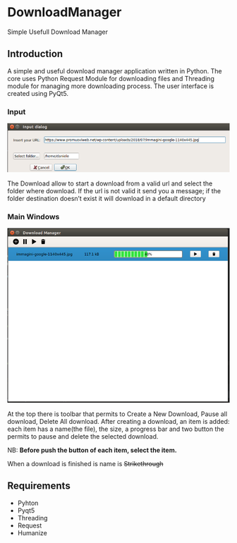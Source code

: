 # DownloadManager
Simple Usefull Download Manager


## Introduction 
A simple and useful download manager application written in Python.
The core uses Python Request Module  for downloading files and Threading module for managing more downloading process.
The user interface is created using PyQt5.





### Input


![alt text](https://github.com/DanieleMugnaiSW/DownloadManager/blob/master/Input.png)

The Download allow to start a download from a valid url and select the folder where download. If the url is not valid it send you a message; if the folder destination doesn’t exist it will download in a default directory

### Main Windows

![alt text](https://github.com/DanieleMugnaiSW/DownloadManager/blob/master/Main.png)


At the top there is toolbar that permits to Create a New Download, Pause all download, Delete All download.
After creating a download, an item is added: each item has a name(the file), the size, a progress bar and two button the permits to pause and delete the selected download. 

NB: **Before push the button of each item, select the item.**

When a download is finished is name is ~~Strikethrough~~

 

## Requirements
- Pyhton 
- Pyqt5
- Threading
- Request
- Humanize
